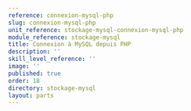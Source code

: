 ```yaml
---
reference: connexion-mysql-php
slug: connexion-mysql-php
unit_reference: stockage-mysql-connexion-mysql-php
module_reference: stockage-mysql
title: Connexion à MySQL depuis PHP
description: ''
skill_level_reference: ''
image: ''
published: true
order: 18
directory: stockage-mysql
layout: parts
---
```

